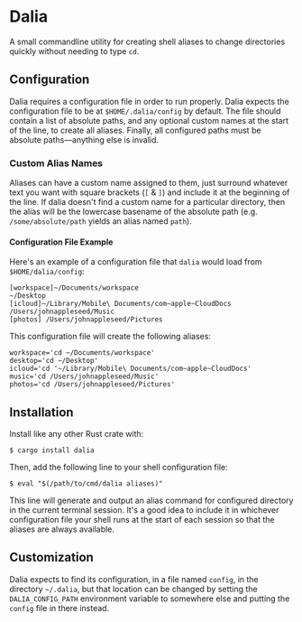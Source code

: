 # Dalia

A small commandline utility for creating shell aliases to change directories quickly without needing to type `cd`.

## Configuration
Dalia requires a configuration file in order to run properly. Dalia expects the configuration file to be at `$HOME/.dalia/config`
by default. The file should contain a list of absolute paths, and any optional custom names at the start of the line, to create all aliases.
Finally, all configured paths must be absolute paths—anything else is invalid.

### Custom Alias Names
Aliases can have a custom name assigned to them, just surround whatever text you want with square brackets (`[` & `]`) and
include it at the beginning of the line. If dalia doesn't find a custom name for a particular directory,
then the alias will be the lowercase basename of the absolute path (e.g. `/some/absolute/path` yields an alias named `path`).

#### Configuration File Example
Here's an example of a configuration file that `dalia` would load from `$HOME/dalia/config`:
```
[workspace]~/Documents/workspace
~/Desktop
[icloud]~/Library/Mobile\ Documents/com~apple~CloudDocs
/Users/johnappleseed/Music
[photos] /Users/johnappleseed/Pictures
```
This configuration file will create the following aliases:
```
workspace='cd ~/Documents/workspace'
desktop='cd ~/Desktop'
icloud='cd '~/Library/Mobile\ Documents/com~apple~CloudDocs'
music='cd /Users/johnappleseed/Music'
photos='cd /Users/johnappleseed/Pictures'
```

## Installation
Install like any other Rust crate with:
```
$ cargo install dalia
```
Then, add the following line to your shell configuration file:
```
$ eval "$(/path/to/cmd/dalia aliases)"
```
This line will generate and output an alias command for configured directory in the current terminal session.
It's a good idea to include it in whichever configuration file your shell runs at the start of each session so
that the aliases are always available.

## Customization
Dalia expects to find its configuration, in a file named `config`, in the directory `~/.dalia`, but
that location can be changed by setting the `DALIA_CONFIG_PATH` environment variable to somewhere
else and putting the `config` file in there instead.
